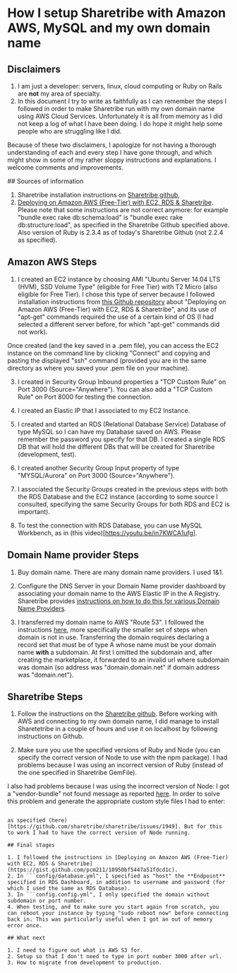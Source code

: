 # How I setup Sharetribe with Amazon AWS, MySQL and my own domain name

## Disclaimers

1. I am just a developer: servers, linux, cloud computing or Ruby on Rails are **not** my area of specialty. 
2. In this document I try to write as faithfully as I can remember the steps I followed in order to make Sharetribe run with my own domain name using AWS Cloud Services. Unfortunately it is all from memory as I did not keep a log of what I have been doing. I do hope it might help some people who are struggling like I did.

Because of these two disclaimers, I apologize for not having a thorough understanding of each and every step I have gone through, and which might show in some of my rather sloppy instructions and explanations. I welcome comments and improvements.

## Sources of information

1. Sharetribe installation instructions on [Sharetribe github](https://github.com/sharetribe/sharetribe),
2. [Deploying on Amazon AWS (Free-Tier) with EC2, RDS & Sharetribe](https://gist.github.com/pcm211/10950bf5447a51fdcd1c). Please note that some instructions are not correct anymore: for example "bundle exec rake db:schema:load" is "bundle exec rake db:structure:load", as specified in the Sharetribe Github specified above. Also version of Ruby is 2.3.4 as of today's Sharetribe Github (not 2.2.4 as specified).

## Amazon AWS Steps

1. I created an EC2 instance by choosing AMI "Ubuntu Server 14.04 LTS (HVM), SSD Volume Type" (eligible for Free Tier) with T2 Micro (also eligible for Free Tier). I chose this type of server because I followed installation instructions from [this Github repository](https://gist.github.com/pcm211/10950bf5447a51fdcd1c) about "Deploying on Amazon AWS (Free-Tier) with EC2, RDS & Sharetribe", and its use of "apt-get" commands required the use of a certain kind of OS (I had selected a different server before, for which "apt-get" commands did not work).


Once created (and the key saved in a .pem file), you can access the EC2 instance on the command line by clicking "Connect" and copying and pasting the displayed "ssh" command (provided you are in the same directory as where you saved your .pem file on your machine).

3. I created in Security Group Inbound properties a "TCP Custom Rule" on Port 3000 (Source="Anywhere"). You can also add a "TCP Custom Rule" on Port 8000 for testing the connection. 

3. I created an Elastic IP that I associated to my EC2 Instance.

4. I created and started an RDS (Relational Database Service) Database of type MySQL so I can have my Database saved on AWS.  Please remember the password you specify for that DB. I created a single RDS DB that will hold the different DBs that will be created for Sharetribe (development, test).

5. I created another Security Group Input property of type "MYSQL/Aurora" on Port 3000 (Source="Anywhere").

6. I associated the Security Groups created in the previous steps with both the RDS Database and the EC2 instance (according to some source I consulted, specifying the same Security Groups for both RDS and EC2 is important).

7. To test the connection with RDS Database, you can use MySQL Workbench, as in (this video)[https://youtu.be/in7KWCA1ufg]. 

## Domain Name provider Steps

1. Buy domain name. There are many domain name providers. I used 1&1.

2. Configure the DNS Server in your Domain Name provider dashboard by associating your domain name to the AWS Elastic IP in the A Registry. Sharetribe provides [instructions on how to do this for various Domain Name Providers](https://help.sharetribe.com/dns-and-domain-setup).

3. I transferred my domain name to AWS "Route 53". I followed the instructions [here](https://docs.aws.amazon.com/Route53/latest/DeveloperGuide/MigratingDNS.html), more specifically the smaller set of steps when domain is not in use. Transferring the domain requires declaring a record set that must be of type A whose name must be your domain name **with** a subdomain. At first I omitted the subdomain and, after creating the marketplace, it forwarded to an invalid url where subdomain was domain (so address was "domain.domain.net" if domain address was "domain.net").

## Sharetribe Steps

1. Follow the instructions on the [Sharetribe github](https://github.com/sharetribe/sharetribe). Before working with AWS and connecting to my own domain name, I did manage to install Sharetetribe in a couple of hours and use it on localhost by following instructions on Github.

2. Make sure you use the specified versions of Ruby and Node (you can specify the correct version of Node to use with the npm package). I had problems because I was using an incorrect version of Ruby (instead of the one specified in Sharetribe GemFile). 

I also had problems because I was using the incorrect version of Node: I got a "vendor-bundle" not found message as reported [here](https://github.com/sharetribe/sharetribe/issues/2096). In order to solve this problem and generate the appropriate custom style files I had to enter:

```bundle exec rake assets:precompile"

as specified (here)[https://github.com/sharetribe/sharetribe/issues/1949]. But for this to work I had to have the correct version of Node running.

## Final stages

1. I followed the instructions in [Deploying on Amazon AWS (Free-Tier) with EC2, RDS & Sharetribe](https://gist.github.com/pcm211/10950bf5447a51fdcd1c).
2. In ```config/database.yml", I specified as "host" the **Endpoint** specified in RDS Dashboard, in addition to username and password (for which I used the same as RDS Database).
3. In ```config.config.yml", I only specified the domain without subdomain or port number.
4. When testing, and to make sure you start again from scratch, you can reboot your instance by typing "sudo reboot now" before connecting back in. This was particularly useful when I got an out of memory error once.

## What next

1. I need to figure out what is AWS S3 for.
2. Setup so that I don't need to type in port number 3000 after url.
3. How to migrate from development to production.